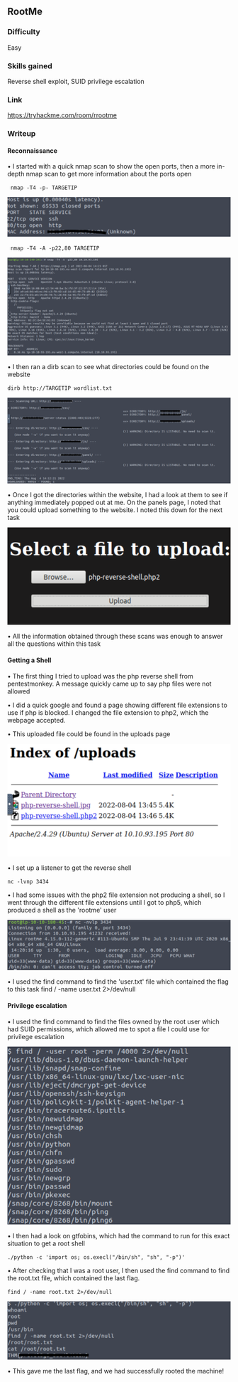 ## RootMe

### Difficulty
Easy

### Skills gained
Reverse shell exploit, SUID privilege escalation

### Link
https://tryhackme.com/room/rrootme

### Writeup

#### Reconnaissance

• I started with a quick nmap scan to show the open ports, then a more in-depth nmap scan to get more information about the ports open

     nmap -T4 -p- TARGETIP
     
![image](https://github.com/jodie9779/Cyber-Security-Portfolio/blob/main/images/nmap%20basic%20rootme.png)
     
     nmap -T4 -A -p22,80 TARGETIP
     
![image](https://github.com/jodie9779/Cyber-Security-Portfolio/blob/main/images/nmap%20advanced%20rootme.png)

• I then ran a dirb scan to see what directories could be found on the website

    dirb http://TARGETIP wordlist.txt
    
![image](https://github.com/jodie9779/Cyber-Security-Portfolio/blob/main/images/dirb%20rootme.png)
    
• Once I got the directories within the website, I had a look at them to see if anything immediately popped out at me. On the panels page, I noted that you   could upload something to the website. I noted this down for the next task

![image](https://github.com/jodie9779/Cyber-Security-Portfolio/blob/main/images/upload%20file%20rootme.png)

• All the information obtained through these scans was enough to answer all the questions within this task

#### Getting a Shell

• The first thing I tried to upload was the php reverse shell from pentestmonkey. A message quickly came up to say php files were not allowed

• I did a quick google and found a page showing different file extensions to use if php is blocked. I changed the file extension to php2, which the webpage   accepted. 

• This uploaded file could be found in the uploads page

![image](https://github.com/jodie9779/Cyber-Security-Portfolio/blob/main/images/uploads%20rootme.png)

• I set up a listener to get the reverse shell

    nc -lvnp 3434
    
• I had some issues with the php2 file extension not producing a shell, so I went through the different file extensions until I got to php5, which produced   a shell as the 'rootme' user

![image](https://github.com/jodie9779/Cyber-Security-Portfolio/blob/main/images/nc%20rootme.png)

• I used the find command to find the 'user.txt' file which contained the flag to this task
    find / -name user.txt 2>/dev/null

#### Privilege escalation

• I used the find command to find the files owned by the root user which had SUID permissions, which allowed me to spot a file I could use for privilege     escalation

![image](https://github.com/jodie9779/Cyber-Security-Portfolio/blob/main/images/files%20rootme.png)

• I then had a look on gtfobins, which had the command to run for this exact situation to get a root shell

    ./python -c 'import os; os.execl("/bin/sh", "sh", "-p")'

• After checking that I was a root user, I then used the find command to find the root.txt file, which contained the last flag.

    find / -name root.txt 2>/dev/null
    
![image](https://github.com/jodie9779/Cyber-Security-Portfolio/blob/main/images/root%20rootme.png)

• This gave me the last flag, and we had successfully rooted the machine!
